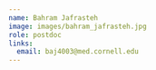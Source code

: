 ```yaml
---
name: Bahram Jafrasteh
image: images/bahram_jafrasteh.jpg
role: postdoc
links:
  email: baj4003@med.cornell.edu
---
```

